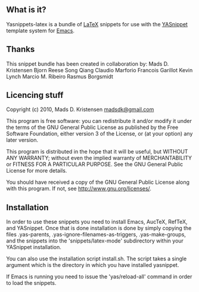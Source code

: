 What is it?
-----------

Yasnippets-latex is a bundle of [LaTeX][1] snippets for use with the
[YASnippet][2] template system for [Emacs][3].

[1]: http://www.latex-project.org/
[2]: http://code.google.com/p/yasnippet/
[3]: http://www.gnu.org/software/emacs/

Thanks
------

This snippet bundle has been created in collaboration by:
Mads D. Kristensen
Bjorn Reese 
Song Qiang
Claudio Marforio
Francois Garillot
Kevin Lynch
Marcio M. Ribeiro
Rasmus Borgsmidt

Licencing stuff
---------------

Copyright (c) 2010, Mads D. Kristensen <madsdk@gmail.com>

This program is free software: you can redistribute it and/or modify
it under the terms of the GNU General Public License as published by
the Free Software Foundation, either version 3 of the License, or
(at your option) any later version.

This program is distributed in the hope that it will be useful,
but WITHOUT ANY WARRANTY; without even the implied warranty of
MERCHANTABILITY or FITNESS FOR A PARTICULAR PURPOSE.  See the
GNU General Public License for more details.

You should have received a copy of the GNU General Public License
along with this program.  If not, see <http://www.gnu.org/licenses/>.

Installation
------------

In order to use these snippets you need to install Emacs, AucTeX,
RefTeX, and YASnippet. Once that is done installation is done by
simply copying the files .yas-parents, .yas-ignore-filenames-as-triggers,
.yas-make-groups, and the snippets into the 'snippets/latex-mode'
subdirectory within your YASnippet installation.

You can also use the installation script install.sh. The script takes 
a single argument which is the directory in which you have installed
yasnippet. 

If Emacs is running you need to issue the 'yas/reload-all' command in
order to load the snippets.
